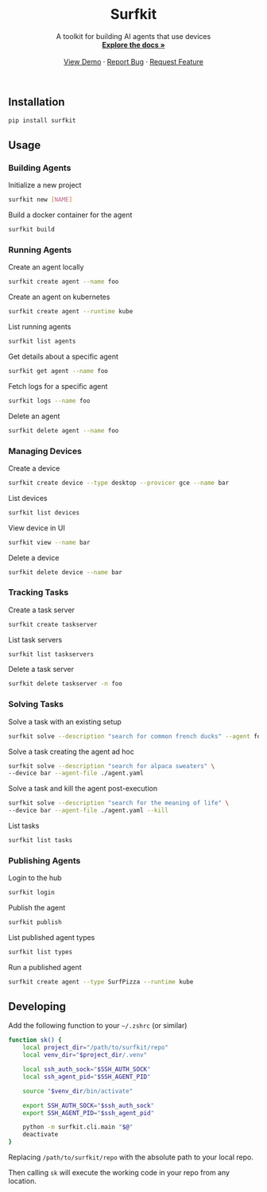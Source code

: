 <!-- PROJECT LOGO -->
<br />
<p align="center">
  <!-- <a href="https://github.com/agentsea/skillpacks">
    <img src="https://project-logo.png" alt="Logo" width="80">
  </a> -->

  <h1 align="center">Surfkit</h1>

  <p align="center">
    A toolkit for building AI agents that use devices
    <br />
    <a href="https://github.com/agentsea/surfkit"><strong>Explore the docs »</strong></a>
    <br />
    <br />
    <a href="https://github.com/agentsea/surfkit">View Demo</a>
    ·
    <a href="https://github.com/agentsea/surfkit/issues">Report Bug</a>
    ·
    <a href="https://github.com/agentsea/surfkit/issues">Request Feature</a>
  </p>
  <br>
</p>

## Installation

```sh
pip install surfkit
```

## Usage

### Building Agents

Initialize a new project

```sh
surfkit new [NAME]
```

Build a docker container for the agent

```sh
surfkit build
```

### Running Agents

Create an agent locally

```sh
surfkit create agent --name foo
```

Create an agent on kubernetes

```sh
surfkit create agent --runtime kube
```

List running agents

```sh
surfkit list agents
```

Get details about a specific agent

```sh
surfkit get agent --name foo
```

Fetch logs for a specific agent

```sh
surfkit logs --name foo
```

Delete an agent

```sh
surfkit delete agent --name foo
```

### Managing Devices

Create a device

```sh
surfkit create device --type desktop --provicer gce --name bar
```

List devices

```sh
surfkit list devices
```

View device in UI

```sh
surfkit view --name bar
```

Delete a device

```sh
surfkit delete device --name bar
```

### Tracking Tasks

Create a task server

```sh
surfkit create taskserver
```

List task servers

```sh
surfkit list taskservers
```

Delete a task server

```sh
surfkit delete taskserver -n foo
```

### Solving Tasks

Solve a task with an existing setup

```sh
surfkit solve --description "search for common french ducks" --agent foo --device bar
```

Solve a task creating the agent ad hoc

```sh
surfkit solve --description "search for alpaca sweaters" \
--device bar --agent-file ./agent.yaml
```

Solve a task and kill the agent post-execution

```sh
surfkit solve --description "search for the meaning of life" \
--device bar --agent-file ./agent.yaml --kill
```

List tasks

```sh
surfkit list tasks
```

### Publishing Agents

Login to the hub

```sh
surfkit login
```

Publish the agent

```sh
surfkit publish
```

List published agent types

```sh
surfkit list types
```

Run a published agent

```sh
surfkit create agent --type SurfPizza --runtime kube
```

## Developing

Add the following function to your `~/.zshrc` (or similar)

```sh
function sk() {
    local project_dir="/path/to/surfkit/repo"
    local venv_dir="$project_dir/.venv"

    local ssh_auth_sock="$SSH_AUTH_SOCK"
    local ssh_agent_pid="$SSH_AGENT_PID"

    source "$venv_dir/bin/activate"

    export SSH_AUTH_SOCK="$ssh_auth_sock"
    export SSH_AGENT_PID="$ssh_agent_pid"

    python -m surfkit.cli.main "$@"
    deactivate
}
```

Replacing `/path/to/surfkit/repo` with the absolute path to your local repo.

Then calling `sk` will execute the working code in your repo from any location.
